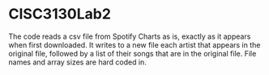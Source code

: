 # CISC3130Lab2

The code reads a csv file from Spotify Charts as is, exactly as it appears when first downloaded. It writes to a new file each artist that appears in the original file, followed by a list of their songs that are in the original file. File names and array sizes are hard coded in.
